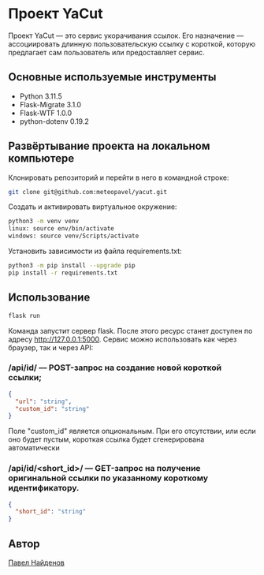 # Проект YaCut
Проект YaCut — это сервис укорачивания ссылок. Его назначение — ассоциировать длинную пользовательскую ссылку с короткой, которую предлагает сам пользователь или предоставляет сервис.

## Основные используемые инструменты
* Python        3.11.5
* Flask-Migrate 3.1.0
* Flask-WTF     1.0.0
* python-dotenv 0.19.2

## Развёртывание проекта на локальном компьютере
Клонировать репозиторий и перейти в него в командной строке:
```bash
git clone git@github.com:meteopavel/yacut.git
```
Cоздать и активировать виртуальное окружение:
```bash
python3 -m venv venv
linux: source env/bin/activate
windows: source venv/Scripts/activate
```
Установить зависимости из файла requirements.txt:
```bash
python3 -m pip install --upgrade pip
pip install -r requirements.txt
```

## Использование
```python
flask run
```
Команда запустит сервер flask. После этого ресурс станет доступен по
адресу http://127.0.0.1:5000. Сервис можно использовать как через 
браузер, так и через API:

### /api/id/ — POST-запрос на создание новой короткой ссылки;
```json
{
  "url": "string",
  "custom_id": "string"
}
```
Поле "custom_id" является опциональным. При его отсутствии, или если оно будет пустым, короткая ссылка будет сгенерирована автоматически

### /api/id/<short_id>/ — GET-запрос на получение оригинальной ссылки по указанному короткому идентификатору.
```json
{
  "short_id": "string"
}
```

## Автор
[Павел Найденов](https://github.com/meteopavel)